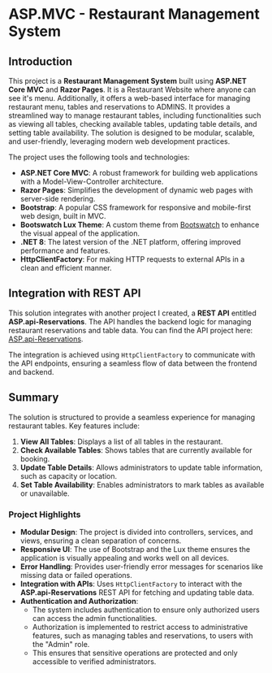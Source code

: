 # ASP.MVC - Restaurant Management System

## Introduction
This project is a **Restaurant Management System** built using **ASP.NET Core MVC** and **Razor Pages**. 
It is a Restaurant Website where anyone can see it's menu. 
Additionally, it offers a web-based interface for managing restaurant menu, tables and reservations to ADMINS.
It provides a streamlined way to manage restaurant tables, including functionalities such as viewing all tables, checking available tables, updating table details, and setting table availability. The solution is designed to be modular, scalable, and user-friendly, leveraging modern web development practices.

The project uses the following tools and technologies:
- **ASP.NET Core MVC**: A robust framework for building web applications with a Model-View-Controller architecture.
- **Razor Pages**: Simplifies the development of dynamic web pages with server-side rendering.
- **Bootstrap**: A popular CSS framework for responsive and mobile-first web design, built in MVC.
- **Bootswatch Lux Theme**: A custom theme from [Bootswatch](https://bootswatch.com/lux/) to enhance the visual appeal of the application.
- **.NET 8**: The latest version of the .NET platform, offering improved performance and features.
- **HttpClientFactory**: For making HTTP requests to external APIs in a clean and efficient manner.

## Integration with REST API
This solution integrates with another project I created, a **REST API** entitled **ASP.api-Reservations**. The API handles the backend logic for managing restaurant reservations and table data. You can find the API project here: [ASP.api-Reservations](https://github.com/MJ-esy/ASP.api-Reservations).

The integration is achieved using `HttpClientFactory` to communicate with the API endpoints, ensuring a seamless flow of data between the frontend and backend.

## Summary
The solution is structured to provide a seamless experience for managing restaurant tables. Key features include:
1. **View All Tables**: Displays a list of all tables in the restaurant.
2. **Check Available Tables**: Shows tables that are currently available for booking.
3. **Update Table Details**: Allows administrators to update table information, such as capacity or location.
4. **Set Table Availability**: Enables administrators to mark tables as available or unavailable.

### Project Highlights
- **Modular Design**: The project is divided into controllers, services, and views, ensuring a clean separation of concerns.
- **Responsive UI**: The use of Bootstrap and the Lux theme ensures the application is visually appealing and works well on all devices.
- **Error Handling**: Provides user-friendly error messages for scenarios like missing data or failed operations.
- **Integration with APIs**: Uses `HttpClientFactory` to interact with the **ASP.api-Reservations** REST API for fetching and updating table data.
- **Authentication and Authorization**: 
  - The system includes authentication to ensure only authorized users can access the admin functionalities.
  - Authorization is implemented to restrict access to administrative features, such as managing tables and reservations, to users with the "Admin" role.
  - This ensures that sensitive operations are protected and only accessible to verified administrators.

